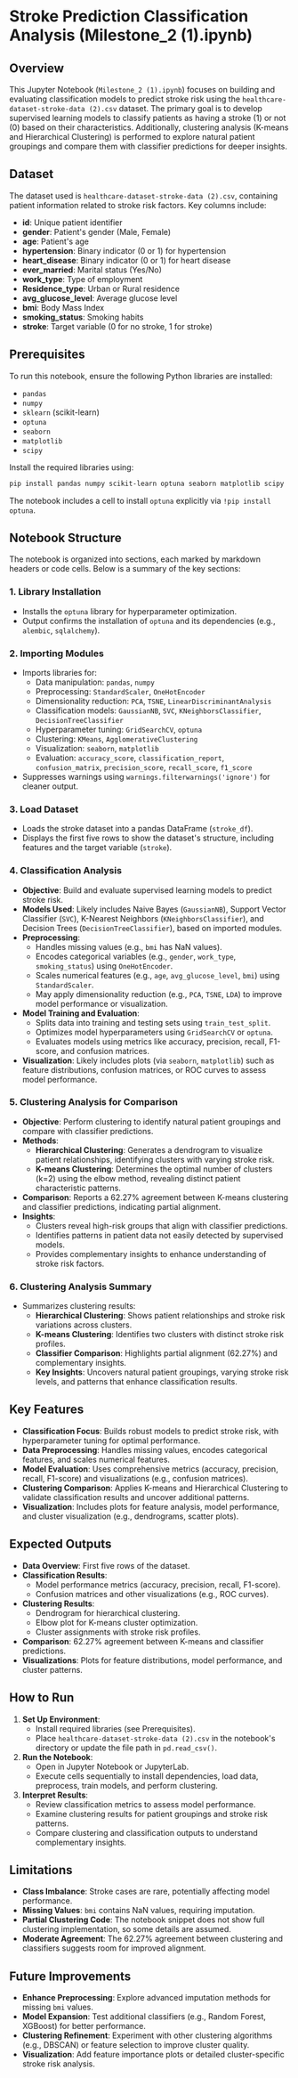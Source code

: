 # Stroke Prediction Classification Analysis (Milestone_2 (1).ipynb)

## Overview
This Jupyter Notebook (`Milestone_2 (1).ipynb`) focuses on building and evaluating classification models to predict stroke risk using the `healthcare-dataset-stroke-data (2).csv` dataset. The primary goal is to develop supervised learning models to classify patients as having a stroke (1) or not (0) based on their characteristics. Additionally, clustering analysis (K-means and Hierarchical Clustering) is performed to explore natural patient groupings and compare them with classifier predictions for deeper insights.

## Dataset
The dataset used is `healthcare-dataset-stroke-data (2).csv`, containing patient information related to stroke risk factors. Key columns include:
- **id**: Unique patient identifier
- **gender**: Patient's gender (Male, Female)
- **age**: Patient's age
- **hypertension**: Binary indicator (0 or 1) for hypertension
- **heart_disease**: Binary indicator (0 or 1) for heart disease
- **ever_married**: Marital status (Yes/No)
- **work_type**: Type of employment
- **Residence_type**: Urban or Rural residence
- **avg_glucose_level**: Average glucose level
- **bmi**: Body Mass Index
- **smoking_status**: Smoking habits
- **stroke**: Target variable (0 for no stroke, 1 for stroke)

## Prerequisites
To run this notebook, ensure the following Python libraries are installed:
- `pandas`
- `numpy`
- `sklearn` (scikit-learn)
- `optuna`
- `seaborn`
- `matplotlib`
- `scipy`

Install the required libraries using:
```bash
pip install pandas numpy scikit-learn optuna seaborn matplotlib scipy
```

The notebook includes a cell to install `optuna` explicitly via `!pip install optuna`.

## Notebook Structure
The notebook is organized into sections, each marked by markdown headers or code cells. Below is a summary of the key sections:

### 1. **Library Installation**
- Installs the `optuna` library for hyperparameter optimization.
- Output confirms the installation of `optuna` and its dependencies (e.g., `alembic`, `sqlalchemy`).

### 2. **Importing Modules**
- Imports libraries for:
  - Data manipulation: `pandas`, `numpy`
  - Preprocessing: `StandardScaler`, `OneHotEncoder`
  - Dimensionality reduction: `PCA`, `TSNE`, `LinearDiscriminantAnalysis`
  - Classification models: `GaussianNB`, `SVC`, `KNeighborsClassifier`, `DecisionTreeClassifier`
  - Hyperparameter tuning: `GridSearchCV`, `optuna`
  - Clustering: `KMeans`, `AgglomerativeClustering`
  - Visualization: `seaborn`, `matplotlib`
  - Evaluation: `accuracy_score`, `classification_report`, `confusion_matrix`, `precision_score`, `recall_score`, `f1_score`
- Suppresses warnings using `warnings.filterwarnings('ignore')` for cleaner output.

### 3. **Load Dataset**
- Loads the stroke dataset into a pandas DataFrame (`stroke_df`).
- Displays the first five rows to show the dataset's structure, including features and the target variable (`stroke`).

### 4. **Classification Analysis**
- **Objective**: Build and evaluate supervised learning models to predict stroke risk.
- **Models Used**: Likely includes Naive Bayes (`GaussianNB`), Support Vector Classifier (`SVC`), K-Nearest Neighbors (`KNeighborsClassifier`), and Decision Trees (`DecisionTreeClassifier`), based on imported modules.
- **Preprocessing**: 
  - Handles missing values (e.g., `bmi` has NaN values).
  - Encodes categorical variables (e.g., `gender`, `work_type`, `smoking_status`) using `OneHotEncoder`.
  - Scales numerical features (e.g., `age`, `avg_glucose_level`, `bmi`) using `StandardScaler`.
  - May apply dimensionality reduction (e.g., `PCA`, `TSNE`, `LDA`) to improve model performance or visualization.
- **Model Training and Evaluation**:
  - Splits data into training and testing sets using `train_test_split`.
  - Optimizes model hyperparameters using `GridSearchCV` or `optuna`.
  - Evaluates models using metrics like accuracy, precision, recall, F1-score, and confusion matrices.
- **Visualization**: Likely includes plots (via `seaborn`, `matplotlib`) such as feature distributions, confusion matrices, or ROC curves to assess model performance.

### 5. **Clustering Analysis for Comparison**
- **Objective**: Perform clustering to identify natural patient groupings and compare with classifier predictions.
- **Methods**:
  - **Hierarchical Clustering**: Generates a dendrogram to visualize patient relationships, identifying clusters with varying stroke risk.
  - **K-means Clustering**: Determines the optimal number of clusters (k=2) using the elbow method, revealing distinct patient characteristic patterns.
- **Comparison**: Reports a 62.27% agreement between K-means clustering and classifier predictions, indicating partial alignment.
- **Insights**:
  - Clusters reveal high-risk groups that align with classifier predictions.
  - Identifies patterns in patient data not easily detected by supervised models.
  - Provides complementary insights to enhance understanding of stroke risk factors.

### 6. **Clustering Analysis Summary**
- Summarizes clustering results:
  - **Hierarchical Clustering**: Shows patient relationships and stroke risk variations across clusters.
  - **K-means Clustering**: Identifies two clusters with distinct stroke risk profiles.
  - **Classifier Comparison**: Highlights partial alignment (62.27%) and complementary insights.
  - **Key Insights**: Uncovers natural patient groupings, varying stroke risk levels, and patterns that enhance classification results.

## Key Features
- **Classification Focus**: Builds robust models to predict stroke risk, with hyperparameter tuning for optimal performance.
- **Data Preprocessing**: Handles missing values, encodes categorical features, and scales numerical features.
- **Model Evaluation**: Uses comprehensive metrics (accuracy, precision, recall, F1-score) and visualizations (e.g., confusion matrices).
- **Clustering Comparison**: Applies K-means and Hierarchical Clustering to validate classification results and uncover additional patterns.
- **Visualization**: Includes plots for feature analysis, model performance, and cluster visualization (e.g., dendrograms, scatter plots).

## Expected Outputs
- **Data Overview**: First five rows of the dataset.
- **Classification Results**:
  - Model performance metrics (accuracy, precision, recall, F1-score).
  - Confusion matrices and other visualizations (e.g., ROC curves).
- **Clustering Results**:
  - Dendrogram for hierarchical clustering.
  - Elbow plot for K-means cluster optimization.
  - Cluster assignments with stroke risk profiles.
- **Comparison**: 62.27% agreement between K-means and classifier predictions.
- **Visualizations**: Plots for feature distributions, model performance, and cluster patterns.

## How to Run
1. **Set Up Environment**:
   - Install required libraries (see Prerequisites).
   - Place `healthcare-dataset-stroke-data (2).csv` in the notebook's directory or update the file path in `pd.read_csv()`.
2. **Run the Notebook**:
   - Open in Jupyter Notebook or JupyterLab.
   - Execute cells sequentially to install dependencies, load data, preprocess, train models, and perform clustering.
3. **Interpret Results**:
   - Review classification metrics to assess model performance.
   - Examine clustering results for patient groupings and stroke risk patterns.
   - Compare clustering and classification outputs to understand complementary insights.

## Limitations
- **Class Imbalance**: Stroke cases are rare, potentially affecting model performance.
- **Missing Values**: `bmi` contains NaN values, requiring imputation.
- **Partial Clustering Code**: The notebook snippet does not show full clustering implementation, so some details are assumed.
- **Moderate Agreement**: The 62.27% agreement between clustering and classifiers suggests room for improved alignment.

## Future Improvements
- **Enhance Preprocessing**: Explore advanced imputation methods for missing `bmi` values.
- **Model Expansion**: Test additional classifiers (e.g., Random Forest, XGBoost) for better performance.
- **Clustering Refinement**: Experiment with other clustering algorithms (e.g., DBSCAN) or feature selection to improve cluster quality.
- **Visualization**: Add feature importance plots or detailed cluster-specific stroke risk analysis.

